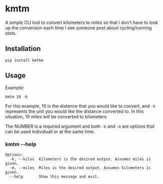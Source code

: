 # kmtm
A simple CLI tool to convert kilometers to miles so that I don't have to look up the 
conversion each time I see someone post about cycling/running stats.

## Installation
```
pip install kmtkm
```

## Usage

Example:
```
kmtm 10 -k
```

For this example, 10 is the distance that you would like to convert, and `-k` represents the unit you would like the distance converted to.  In this situation, 10 miles will be converted to kilometers.

The NUMBER is a required argument and both `-k` and `-m` are options that can be used individuall or at the same time.


### kmtm --help
```
Options:
  -k, --kilos  Kilometers is the desired output. Assumes miles is given.
  -m, --miles  Miles is the desired output. Assumes kilometers is given.
  --help       Show this message and exit.
  ```

